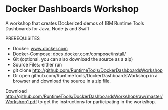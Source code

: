 # Docker Dashboards Workshop
A workshop that creates Dockerized demos of IBM Runtime Tools Dashboards for Java, Node.js and Swift 

PREREQUISITES

 - Docker: www.docker.com
 - Docker-Compose: docs.docker.com/compose/install/ 
 - Git (optional, you can also download the source as a zip)
 - Source Files: either run
 - git clone http://github.com/RuntimeTools/DockerDashboardsWorkshop
 - Or open github.com/RuntimeTools/DockerDashboardsWorkshop in a browser and download the source in a zip file.
 
Download http://github.com/RuntimeTools/DockerDashboardsWorkshop/raw/master/Workshop1.pdf to get the instructions for participating in the workshop.
